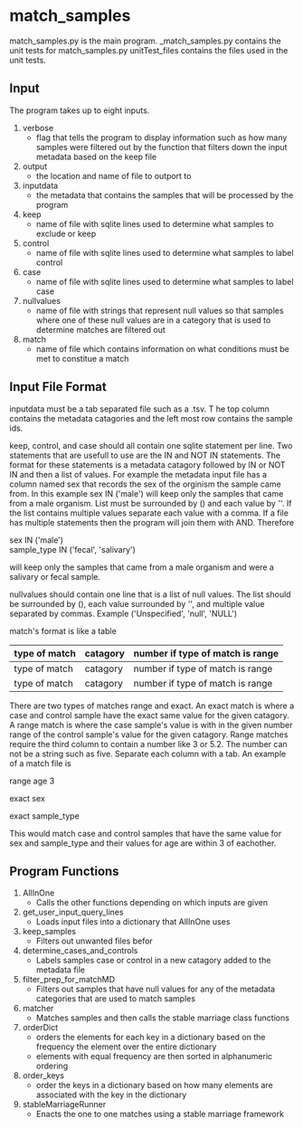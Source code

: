 # match_samples
match_samples.py is the main program. _match_samples.py contains the unit tests for match_samples.py
unitTest_files contains the files used in the unit tests.

## Input 
The program takes up to eight inputs. 

1. verbose 
   - flag that tells the program to display information such as how many samples were filtered out by the function that filters down the input metadata based on the keep file
2. output 
   - the location and name of file to outport to
3. inputdata 
   - the metadata that contains the samples that will be processed by the program
4. keep 
   - name of file with sqlite lines used to determine what samples to exclude or keep
5. control 
   - name of file with sqlite lines used to determine what samples to label control
6. case 
   - name of file with sqlite lines used to determine what samples to label case
7. nullvalues 
   - name of file with strings that represent null values so that samples where one of these null values are in a category that is used to determine matches are filtered out
8. match 
   - name of file which contains information on what conditions must be met to constitue a match

## Input File Format
inputdata must be a tab separated file such as a .tsv. T
he top column contains the metadata catagories and the left most row contains the sample ids.

keep, control, and case should all contain one sqlite statement per line. 
Two statements that are usefull to use are the IN and NOT IN statements. 
The format for these statements is a metadata catagory followed by IN or NOT IN and then a list of values. 
For example the metadata input file has a column named sex that records the sex of the orginism the sample came from.
In this example sex IN ('male') will keep only the samples that came from a male organism. 
List must be surrounded by () and each value by ''. 
If the list contains multiple values separate each value with a comma. 
If a file has multiple statements then the program will join them with AND.
Therefore 

sex IN ('male')  
sample_type IN ('fecal', 'salivary') 

will keep only the samples that came from a male organism and were a salivary or fecal sample.

nullvalues should contain one line that is a list of null values. 
The list should be surrounded by (), each value surrounded by '', and multiple value separated by commas.
Example ('Unspecified', 'null', 'NULL')

match's format is like a table 

| type of match | catagory | number if type of match is range |
|-|-|-|
| type of match |  catagory | number if type of match is range |
| type of match | catagory | number if type of match is range |

There are two types of matches range and exact. 
An exact match is where a case and control sample have the exact same value for the given catagory.
A range match is where the case sample's value is with in the given number range of the control sample's value for the given catagory.
Range matches require the third column to contain a number like 3 or 5.2. The number can not be a string such as five.
Separate each column with a tab. An example of a match file is

range    age    3

exact    sex

exact    sample_type

This would match case and control samples that have the same value for sex and sample_type and their values for age are within 3 of eachother. 

## Program Functions

1. AllInOne
   - Calls the other functions depending on which inputs are given
2. get_user_input_query_lines
   - Loads input files into a dictionary that AllInOne uses
3. keep_samples
   - Filters out unwanted files befor 
4. determine_cases_and_controls
   - Labels samples case or control in a new catagory added to the metadata file
5. filter_prep_for_matchMD
   - Filters out samples that have null values for any of the metadata categories that are used to match samples
6. matcher
   - Matches samples and then calls the stable marriage class functions
7. orderDict
   - orders the elements for each key in a dictionary based on the frequency the element over the entire dictionary
   - elements with equal frequency are then sorted in alphanumeric ordering  
8. order_keys
   - order the keys in a dictionary based on how many elements are associated with the key in the dictionary
9. stableMarriageRunner
   - Enacts the one to one matches using a stable marriage framework 



